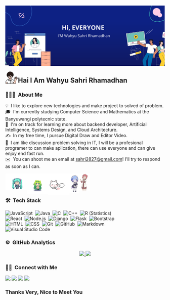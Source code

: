 ![Wahyu Sahri Rhamadhan](https://raw.githubusercontent.com/WahyuSR1F/WahyuSR1F/main/img/promo-facebook_62139831.png)

<img alt="Code With Me" src="https://raw.githubusercontent.com/WahyuSR1F/WahyuSR1F/main/img/icons8-student-64.png" width='40' align="left"/><h2>Hai I Am  Wahyu Sahri Rhamadhan</h2>

<!-- ## 👋 &nbsp;Hey there! I'm Aditya -->

### 👨🏻‍💻 &nbsp;About Me

💡 &nbsp;I like to explore new technologies and make project to solved of problem.\
🎓 &nbsp;I'm currently studying Computer Science and Mathematics at the Banyuwangi polytecnic state.\
🌱 &nbsp;I'm on track for learning more about backend developer, Artificial Intelligence, Systems Design, and Cloud Architecture.\
✍️ &nbsp;In my free time, I pursue Digital Draw and Editor Video.\
💬 &nbsp;I am like discussion problem solving in IT, I will be a profesional programer to can make aplication, there can use everyone and can give enjoy end fast run.\
✉️ &nbsp;You can shoot me an email at sahri2827@gmail.com! I'll try to respond as soon as I can.


<img alt="Code With Me" src="https://raw.githubusercontent.com/WahyuSR1F/WahyuSR1F/main/img/47tj.gif" width='70' align="left"/>
<img alt="Code With Me" src="https://raw.githubusercontent.com/WahyuSR1F/WahyuSR1F/main/img/XZ5P.gif" width='65' align="left"/>
<img alt="Code With Me" src="https://raw.githubusercontent.com/WahyuSR1F/WahyuSR1F/main/img/2iFb.gif" width='68' align="left"/>
<img alt="Code With Me" src="https://raw.githubusercontent.com/WahyuSR1F/WahyuSR1F/main/img/2eSh.gif" width='30' align="left"/>
<img alt="Code With Me" src="https://raw.githubusercontent.com/WahyuSR1F/WahyuSR1F/main/img/BHAH.gif" width='35' align="left"/>

<br /> <br /> <br /> 


### 🛠 &nbsp;Tech Stack


![JavaScript](https://img.shields.io/badge/-JavaScript-05122A?style=flat&logo=javascript)&nbsp;
![Java](https://img.shields.io/badge/-Java-05122A?style=flat&logo=Java&logoColor=FFA518)&nbsp;
![C](https://img.shields.io/badge/-C-05122A?style=flat&logo=C&logoColor=A8B9CC)&nbsp;
![C++](https://img.shields.io/badge/-C++-05122A?style=flat&logo=C%2B%2B&logoColor=00599C)&nbsp;
![R (Statistics)](https://img.shields.io/badge/-R-05122A?style=flat&logo=R&logoColor=276DC3)\
![React](https://img.shields.io/badge/-React-05122A?style=flat&logo=react)&nbsp;
![Node.js](https://img.shields.io/badge/-Node.js-05122A?style=flat&logo=node.js)&nbsp;
![Django](https://img.shields.io/badge/-Django-05122A?style=flat&logo=django&logoColor=092E20)&nbsp;
![Flask](https://img.shields.io/badge/-Flask-05122A?style=flat&logo=flask)&nbsp;
![Bootstrap](https://img.shields.io/badge/-Bootstrap-05122A?style=flat&logo=bootstrap&logoColor=563D7C)\
![HTML](https://img.shields.io/badge/-HTML-05122A?style=flat&logo=HTML5)&nbsp;
![CSS](https://img.shields.io/badge/-CSS-05122A?style=flat&logo=CSS3&logoColor=1572B6)&nbsp;
![Git](https://img.shields.io/badge/-Git-05122A?style=flat&logo=git)&nbsp;
![GitHub](https://img.shields.io/badge/-GitHub-05122A?style=flat&logo=github)&nbsp;
![Markdown](https://img.shields.io/badge/-Markdown-05122A?style=flat&logo=markdown)\
![Visual Studio Code](https://img.shields.io/badge/-Visual%20Studio%20Code-05122A?style=flat&logo=visual-studio-code&logoColor=007ACC)&nbsp;
### ⚙️ &nbsp;GitHub Analytics

<p align="center">
<a href="https://github.com/AVS1508">
  <img height="180em" src="https://github-readme-stats-eight-theta.vercel.app/api?username=WahyuSR1F&show_icons=true&theme=algolia&include_all_commits=true&count_private=true"/>
  <img height="180em" src="https://github-readme-stats-eight-theta.vercel.app/api/top-langs/?username=WahyuSR1F&layout=compact&langs_count=8&theme=algolia"/>
</a>
</p>

### 🤝🏻 &nbsp;Connect with Me

<p align="start">
<a href="https://www.linkedin.com/in/wahyu-sahri-rhamadhan/"><img src="https://img.shields.io/badge/--%20?style=flat&logo=linkedin&label=wahyu-sahri-rhamadhan&labelColor=%233399ff&color=blue"/></a>
<a href="https://www.instagram.com/sahri_cy/?hl=en"><img src="https://img.shields.io/badge/--%20?style=flat&logo=instagram&logoColor=white&label=%40sahri_cy&labelColor=%23ff0066&color=pink"/></a>
<a href="https://facebook.com/AVS1508"><img src="https://img.shields.io/badge/--%20?style=flat&logo=facebook&label=wahyusahrirhamadhan&labelColor=blue&color=white&logoColor=white"/></a>
<a href="https://www.youtube.com/channel/UCbGeFpOR79Hz_JGC-kEa8pg"><img src="https://img.shields.io/badge/--%20?style=flat&logo=youtube&label=CodingNgap&labelColor=%23cc0000&color=red"/></a>
</p>

### Thanks Very, Nice to Meet You
